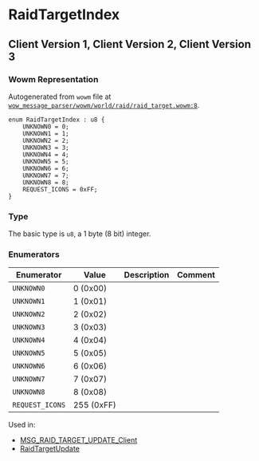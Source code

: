 # RaidTargetIndex

## Client Version 1, Client Version 2, Client Version 3

### Wowm Representation

Autogenerated from `wowm` file at [`wow_message_parser/wowm/world/raid/raid_target.wowm:8`](https://github.com/gtker/wow_messages/tree/main/wow_message_parser/wowm/world/raid/raid_target.wowm#L8).

```rust,ignore
enum RaidTargetIndex : u8 {
    UNKNOWN0 = 0;
    UNKNOWN1 = 1;
    UNKNOWN2 = 2;
    UNKNOWN3 = 3;
    UNKNOWN4 = 4;
    UNKNOWN5 = 5;
    UNKNOWN6 = 6;
    UNKNOWN7 = 7;
    UNKNOWN8 = 8;
    REQUEST_ICONS = 0xFF;
}
```
### Type
The basic type is `u8`, a 1 byte (8 bit) integer.
### Enumerators
| Enumerator | Value  | Description | Comment |
| --------- | -------- | ----------- | ------- |
| `UNKNOWN0` | 0 (0x00) |  |  |
| `UNKNOWN1` | 1 (0x01) |  |  |
| `UNKNOWN2` | 2 (0x02) |  |  |
| `UNKNOWN3` | 3 (0x03) |  |  |
| `UNKNOWN4` | 4 (0x04) |  |  |
| `UNKNOWN5` | 5 (0x05) |  |  |
| `UNKNOWN6` | 6 (0x06) |  |  |
| `UNKNOWN7` | 7 (0x07) |  |  |
| `UNKNOWN8` | 8 (0x08) |  |  |
| `REQUEST_ICONS` | 255 (0xFF) |  |  |

Used in:
* [MSG_RAID_TARGET_UPDATE_Client](msg_raid_target_update_client.md)
* [RaidTargetUpdate](raidtargetupdate.md)

